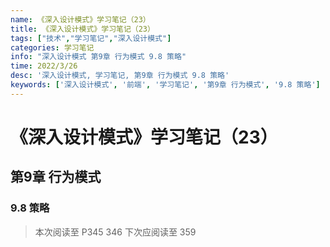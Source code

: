 ```yaml
---
name: 《深入设计模式》学习笔记（23）
title: 《深入设计模式》学习笔记（23）
tags: ["技术","学习笔记","深入设计模式"]
categories: 学习笔记
info: "深入设计模式 第9章 行为模式 9.8 策略"
time: 2022/3/26
desc: '深入设计模式, 学习笔记, 第9章 行为模式 9.8 策略'
keywords: ['深入设计模式', '前端', '学习笔记', '第9章 行为模式', '9.8 策略']
---
```


# 《深入设计模式》学习笔记（23）

## 第9章 行为模式

### 9.8 策略



> 本次阅读至 P345 346 下次应阅读至 359